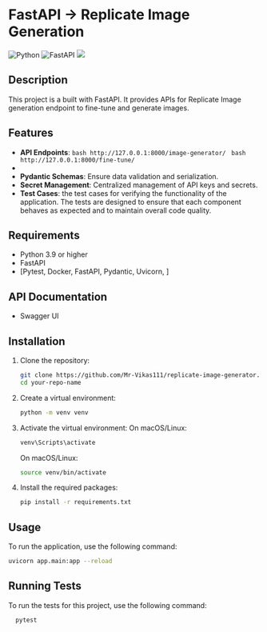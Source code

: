 # FastAPI -> Replicate Image Generation 

![Python](https://img.shields.io/badge/python-3.9%2B-blue)
![FastAPI](https://img.shields.io/badge/FastAPI-0.115.4-orange)
![](https://github.com/Mr-Vikas111/django-pytest/actions/workflows/django.yml/badge.svg)


## Description

This project is a built with FastAPI. It provides APIs for  Replicate Image generation endpoint to fine-tune and generate images.

## Features

- **API Endpoints**:
  ```bash http://127.0.0.1:8000/image-generator/ ```
  ```bash  http://127.0.0.1:8000/fine-tune/ ```
- 
- **Pydantic Schemas**: Ensure data validation and serialization.
- **Secret Management**: Centralized management of API keys and secrets.
- **Test Cases**: the test cases for verifying the functionality of the application. The tests are designed to ensure that each component behaves as expected and to maintain overall code quality.

## Requirements

- Python 3.9 or higher
- FastAPI
- [Pytest, Docker, FastAPI, Pydantic, Uvicorn, ]

## API Documentation
- Swagger UI

## Installation

  1. Clone the repository:
     ```bash
     git clone https://github.com/Mr-Vikas111/replicate-image-generator.git
     cd your-repo-name
  2. Create a virtual environment:
     ```bash
     python -m venv venv
  3. Activate the virtual environment:
     On macOS/Linux:
     ```bash
     venv\Scripts\activate
     ```
     On macOS/Linux:
      ```bash
     source venv/bin/activate
     ```
  4. Install the required packages:
     ```bash
     pip install -r requirements.txt
     
## Usage 

  To run the application, use the following command:
  
  ```bash
  uvicorn app.main:app --reload
 ```

## Running Tests

  To run the tests for this project, use the following command:
   
   ```bash
     pytest
 ```
